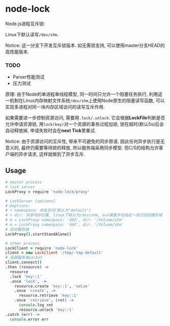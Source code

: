 # node-lock

Node.js进程互斥锁:

Linux下默认读写`/dev/shm`.

Notice: 这一分支下开发互斥锁版本. 如无需锁支持, 可以使用master分支HEAD的高性能版本.

### TODO

+ Parser性能测试
+ 压力测试

原理: 由于Node的单进程单线程模型, 同一时间只允许一个阻塞任务执行,
利用这一机制在Linux内存映射文件系统`/dev/shm`上使用Node原生的阻塞读写函数, 可以实现多进程对同一块内存区域访问的读写互斥作用.

如果需要进一步控制资源访问, 需要用`.lock/.unlock`. 它会根据**LockFile**判断是否允许申请资源锁,
用`lock(key)`对一个资源的事务过程加锁, 锁在超时(默认5s)后会自动释放掉, 申请失败时会在**next Tick**里重试.

Notice: 由于资源访问的互斥性, 带来不可避免的同步原语, 因此任何异步执行是无意义的, 最终仍需要等待锁的释放, 所以服务端采用同步模型.
但C/S的结构允许客户端的异步请求, 这样就做到了异步互斥.


## Usage

```coffee
# master process
# lock server
LockProxy = require 'node-lock/proxy'

# LockServer [options]
# @options:
# + namespace: 命名空间(默认为"default")
# + dir: 共享内存位置, linux下默认为/dev/shm, osx需要手动指定一块已经创建区域
# m = LockProxy namespace: 'ddd', dir: '/Volume/shm'
# m = LockProxy namespace: 'ddd', dir: '/Volume/shm'
# 启动服务端
LockProxy().startStandAlone()
```

```coffee
# other process
LockClient = require 'node-lock'
client = new LockClient '/tmp/-tmp-default'
# 连接服务端socket
client.connect()
.then (resource) ->
  resource
  .lock 'key::1'
  .once 'lock', ->
    resource.create 'key::1', 'value'
    .once 'create', ->
      resource.retrieve 'key::1'
    .once 'retrieve', (ret) ->
      console.log ret
      resource.unlock 'key::1'
.catch (err) ->
  console.error err
```
